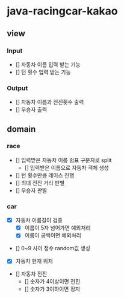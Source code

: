 # java-racingcar-kakao


## view
### Input
* [] 자동차 이름 입력 받는 기능
* [] 턴 횟수 입력 받는 기능

### Output
* [] 자동차 이름과 전진횟수 출력
* [] 우승자 출력

## domain
### race
* [] 입력받은 자동차 이름 쉼표 구분자로 split
  * [] 입력받은 이름으로 자동차 객체 생성
* [] 턴 횟수만큼 레이스 진행
* [] 최대 전진 거리 판별
* [] 우승자 판별

### car
* [x] 자동차 이름길이 검증
  * [x] 이름이 5자 넘어가면 예외처리
  * [x] 이름이 공백이면 예외처리
* [] 0~9 사이 정수 random값 생성
* [x] 자동차 현재 위치
* [] 자동차 전진
  * [] 숫자가 4이상이면 전진
  * [] 숫자가 3이하이면 정지
